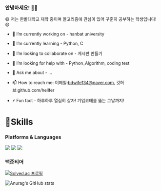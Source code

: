### 안녕하세요! 👋👋



<p align="left">
😄 저는 한밭대학교 재학 중이며 알고리즘에 관심이 있어 꾸준히 공부하는 학생입니다! 😄
 
- 🔭 I’m currently working on - hanbat university
 
- 🌱 I’m currently learning - Python, C
  
- 👯 I’m looking to collaborate on - 게시판 만들기
  
- 🤔 I’m looking for help with - Python_Algorithm, coding test
  
- 💬 Ask me about - ...
  
- 📫 How to reach me: 이메일:bdwife134@naver.com, 깃허브:github.com/hellfer
  
- ⚡ Fun fact - 하루하루 열심히 살자! 기업코테를 뚫는 그날까지!
</p>

 
 # 💪Skills
### Platforms & Languages
 <img src="https://img.shields.io/badge/Python-3776AB?style=squre&logo=python&logoColor=white"/>  <img src="https://img.shields.io/badge/C-A8B9CC?style=squre&logo=c&logoColor=white"/> <img src="https://img.shields.io/badge/github-181717?style=squre&logo=github&logoColor=white">

### 백준티어
[![Solved.ac
프로필](http://mazassumnida.wtf/api/generate_badge?boj=bdwife)](https://solved.ac/bdwife)


![Anurag's GitHub stats](https://github-readme-stats.vercel.app/api?username=hellfer&show_icons=true&theme=radical)
